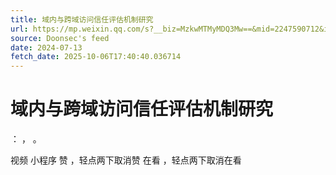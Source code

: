 ```yaml
---
title: 域内与跨域访问信任评估机制研究
url: https://mp.weixin.qq.com/s?__biz=MzkwMTMyMDQ3Mw==&mid=2247590712&idx=1&sn=f75242f938b598c2d11b109b2b7d3486
source: Doonsec's feed
date: 2024-07-13
fetch_date: 2025-10-06T17:40:40.036714
---
```


# 域内与跨域访问信任评估机制研究

：
，
。

视频
小程序
赞
，轻点两下取消赞
在看
，轻点两下取消在看